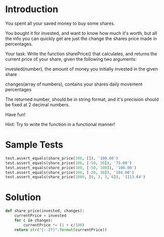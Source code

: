# **Introduction**

You spent all your saved money to buy some shares.

You bought it for invested, and want to know how much it's worth, but all the info you can quickly get are just the change the shares price made in percentages.

Your task:
Write the function sharePrice() that calculates, and returns the current price of your share, given the following two arguments:

invested(number), the amount of money you initially invested in the given share

changes(array of numbers), contains your shares daily movement percentages

The returned number, should be in string format, and it's precision should be fixed at 2 decimal numbers.

Have fun!

Hint: Try to write the function in a functional manner!

# **Sample Tests**

```python
test.assert_equals(share_price(100, []), '100.00')
test.assert_equals(share_price(100, [-50, 50]), '75.00')
test.assert_equals(share_price(100, [-50, 100]), '100.00')
test.assert_equals(share_price(100, [-20, 30]), '104.00')
test.assert_equals(share_price(1000, [0, 2, 3, 6]), '1113.64')
```

# **Solution**

```python
def share_price(invested, changes):
    currentPrice = invested
    for c in changes:
        currentPrice *= (1 + c/100)
    return str("{:.2f}".format(currentPrice))
```